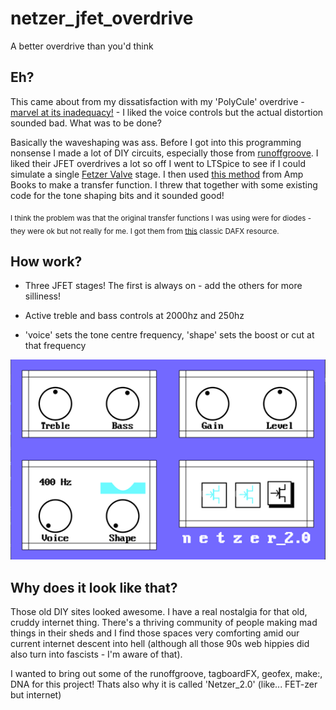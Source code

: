 # netzer_jfet_overdrive
A better overdrive than you'd think

## Eh?
This came about from my dissatisfaction with my 'PolyCule' overdrive - [marvel at its inadequacy!](https://github.com/sirKayAndFriends/PolyCule_VST) - I liked the voice controls but the actual distortion sounded bad.  What was to be done?

Basically the waveshaping was ass.  Before I got into this programming nonsense I made a lot of DIY circuits, especially those from [runoffgroove](https://www.runoffgroove.com/).  I liked their JFET overdrives a lot so off I went to LTSpice to see if I could simulate a single [Fetzer Valve](https://www.runoffgroove.com/fetzervalve.html) stage.  I then used [this method](https://www.ampbooks.com/mobile/dsp/preamp/) from Amp Books to make a transfer function.  I threw that together with some existing code for the tone shaping bits and it sounded good!  

<sub> I think the problem was that the original transfer functions I was using were for diodes - they were ok but not really for me.  I got them from [this](https://dafx.de/paper-archive/2012/papers/dafx12_submission_45.pdf) classic DAFX resource. </sub>

## How work?
- Three JFET stages!  The first is always on - add the others for more silliness!

- Active treble and bass controls at 2000hz and 250hz

- 'voice' sets the tone centre frequency, 'shape' sets the boost or cut at that frequency

![](https://github.com/sirKayAndFriends/netzer_jfet_overdrive/blob/main/screenshot.png)

## Why does it look like that?
Those old DIY sites looked awesome.  I have a real nostalgia for that old, cruddy internet thing.  There's a thriving community of people making mad things in their sheds and I find those spaces very comforting amid our current internet descent into hell (although all those 90s web hippies did also turn into fascists - I'm aware of that).  

I wanted to bring out some of the runoffgroove, tagboardFX, geofex, make:, DNA for this project!  Thats also why it is called 'Netzer_2.0' (like... FET-zer but internet)
